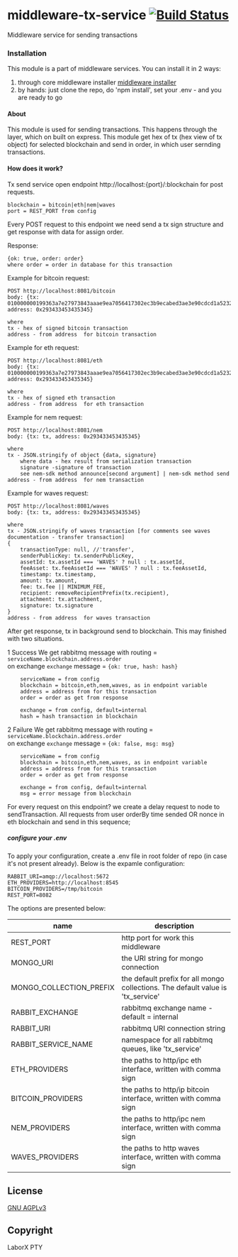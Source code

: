 # middleware-tx-service [![Build Status](https://travis-ci.org/ChronoBank/middleware-tx-service.svg?branch=master)](https://travis-ci.org/ChronoBank/middleware-tx-service)

Middleware service for sending transactions

### Installation

This module is a part of middleware services. You can install it in 2 ways:

1) through core middleware installer  [middleware installer](https://github.com/ChronoBank/middleware)
2) by hands: just clone the repo, do 'npm install', set your .env - and you are ready to go


#### About
This module is used for sending transactions. This happens through the layer, which on built on express.
This module get hex of tx (hex view of tx object) for selected blockchain and send in order, in which user sernding transactions.


#### How does it work?

Tx send service open endpoint http://localhost:{port}/:blockchain for post requests.

```
blockchain = bitcoin|eth|nem|waves
port = REST_PORT from config
```

Every POST request to this endpoint we need send a tx sign structure
and get response with data for assign order.

Response:
```
{ok: true, order: order}
where order = order in database for this transaction
```

Example for bitcoin request:
```
POST http://localhost:8081/bitcoin
body: {tx: 010000000199363a7e27973843aaae9ea7056417302ec3b9ecabed3ae3e90cdcd1a52326b5000000006a47304402203d3fa1080d8406c98f192d281237e5a3790e88eb8b85fbd6d7220ace25d2f7dc022056f7c6ef50a9c797f79e9e9736db88bb9a2106be4be346d89ec5d5100cd2e6790121033e1b6da9f1d8588d5e320df200bff9890d56829ac3df2b06c4f0cc2c14469208ffffffff0164000000000000001976a914f5d7d6fa4ddbcfa21f85e84d68d6e97b2582937b88ac00000000, address: 0x293433453435345}

where 
tx - hex of signed bitcoin transaction
address - from address  for bitcoin transaction
```

Example for eth request:
```
POST http://localhost:8081/eth
body: {tx: 010000000199363a7e27973843aaae9ea7056417302ec3b9ecabed3ae3e90cdcd1a52326b5000000006a4730440220, address: 0x293433453435345}

where 
tx - hex of signed eth transaction
address - from address  for eth transaction
```

Example for nem request:
```
POST http://localhost:8081/nem
body: {tx: tx, address: 0x293433453435345}

where 
tx - JSON.stringify of object {data, signature}
    where data - hex result from serialization transaction
    signature -signature of transaction
    see nem-sdk method announce[second argument] | nem-sdk method send
address - from address  for nem transaction
```

Example for waves request:
```
POST http://localhost:8081/waves
body: {tx: tx, address: 0x293433453435345}

where 
tx - JSON.stringify of waves transaction [for comments see waves documentation - transfer transaction]
{
    transactionType: null, //'transfer',
    senderPublicKey: tx.senderPublicKey,
    assetId: tx.assetId === 'WAVES' ? null : tx.assetId,
    feeAsset: tx.feeAssetId === 'WAVES' ? null : tx.feeAssetId,
    timestamp: tx.timestamp,
    amount: tx.amount,
    fee: tx.fee || MINIMUM_FEE,
    recipient: removeRecipientPrefix(tx.recipient),
    attachment: tx.attachment,
    signature: tx.signature
}
address - from address  for waves transaction
```

After get response, tx in background send to blockchain.
This may finished with two situations.

1 Success
We get rabbitmq message 
with routing = ```serviceName.blockchain.address.order```  
on exchange ```exchange```
message = ```{ok: true, hash: hash}```

```
    serviceName = from config
    blockchain = bitcoin,eth,nem,waves, as in endpoint variable
    address = address from for this transaction
    order = order as get from response

    exchange = from config, default=internal
    hash = hash transaction in blockchain
```

2 Failure
We get rabbitmq message 
with routing = ```serviceName.blockchain.address.order```  
on exchange ```exchange```
message = ```{ok: false, msg: msg}```

```
    serviceName = from config
    blockchain = bitcoin,eth,nem,waves, as in endpoint variable
    address = address from for this transaction
    order = order as get from response

    exchange = from config, default=internal
    msg = error message from blockchain
```

For every request on this endpoint? we create a delay request to node to sendTransaction.
All requests from user orderBy time sended OR nonce in eth blockchain and send in this sequence;

##### сonfigure your .env

To apply your configuration, create a .env file in root folder of repo (in case it's not present already).
Below is the expamle configuration:

```
RABBIT_URI=amqp://localhost:5672
ETH_PROVIDERS=http://localhost:8545
BITCOIN_PROVIDERS=/tmp/bitcoin
REST_PORT=8082
```

The options are presented below:

| name | description|
| ------ | ------ |
| REST_PORT   | http port for work this middleware
| MONGO_URI   | the URI string for mongo connection
| MONGO_COLLECTION_PREFIX   | the default prefix for all mongo collections. The default value is 'tx_service'
| RABBIT_EXCHANGE | rabbitmq exchange name - default = internal
| RABBIT_URI   | rabbitmq URI connection string
| RABBIT_SERVICE_NAME   | namespace for all rabbitmq queues, like 'tx_service'
| ETH_PROVIDERS   | the paths to http/ipc eth interface, written with comma sign
| BITCOIN_PROVIDERS   | the paths to http/ip bitcoin interface, written with comma sign
| NEM_PROVIDERS   | the paths to http/ipc nem interface, written with comma sign
| WAVES_PROVIDERS   | the paths to http waves interface, written with comma sign



License
----
 [GNU AGPLv3](LICENSE)


Copyright
----
LaborX PTY
